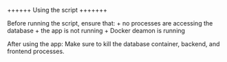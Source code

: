 ++++++ Using the script +++++++

Before running the script, ensure that:
	+ no processes are accessing the database
	+ the app is not running
	+ Docker deamon is running

After using the app: Make sure to kill the database container, backend, and frontend processes.
